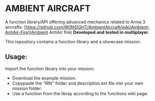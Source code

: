 # AMBIENT AIRCRAFT
A function library/API offering advanced mechanics related to Arma 3 aircrafts:
[https://github.com/IR0NSIGHT/AmbientAircraft/wiki/Ambient-AntiAir-Fire](Ambient AntiAir fire)
__Developed and tested in multiplayer__.

This repository contains a function library and a showcase mission.

## Usage:
Import the function library into your mission:
- Download the example mission.
- Copypaste the "IRN" folder and description.ext file into your own mission folder.
- Use a function from the libray according to the functions wiki page 

